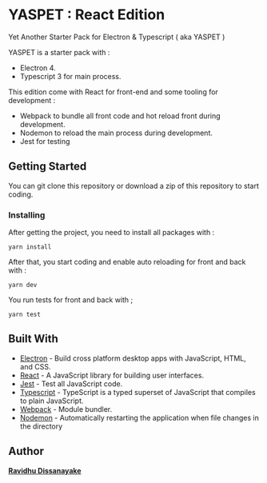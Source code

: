 # YASPET : React Edition

Yet Another Starter Pack for Electron & Typescript ( aka YASPET ) 

YASPET is a starter pack with :

- Electron 4.
- Typescript 3 for main process.

This edition come with React for front-end and some tooling for development :

- Webpack to bundle all front code and hot reload front during development.
- Nodemon to reload the main process during development.
- Jest for testing

## Getting Started

You can git clone this repository or download a zip of this repository to start coding.

### Installing

After getting the project, you need to install all packages with :

`yarn install`

After that, you start coding and enable auto reloading for front and back with :

`yarn dev`

You run tests for front and back with ;

`yarn test`

## Built With

* [Electron](https://electronjs.org/docs) - Build cross platform desktop apps with JavaScript, HTML, and CSS.
* [React](https://reactjs.org/docs/getting-started.html) - A JavaScript library for building user interfaces.
* [Jest](https://jestjs.io/) - Test all JavaScript code.
* [Typescript](https://www.typescriptlang.org/) - TypeScript is a typed superset of JavaScript that compiles to plain JavaScript.
* [Webpack](https://webpack.js.org/) - Module bundler.
* [Nodemon](https://nodemon.io/) - Automatically restarting the application when file changes in the directory


## Author

**[Ravidhu Dissanayake](mailto:contact@ravidhu.com)**
